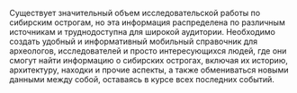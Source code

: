 Cуществует значительный объем исследовательской работы по сибирским острогам, но эта информация распределена по различным источникам и труднодоступна для широкой аудитории. Необходимо создать удобный и информативный мобильный справочник для археологов, исследователей и просто интересующихся людей, где они смогут найти информацию о сибирских острогах, включая их историю, архитектуру, находки и прочие аспекты, а также обмениваться новыми данными между собой, оставаясь в курсе всех последних событий.
